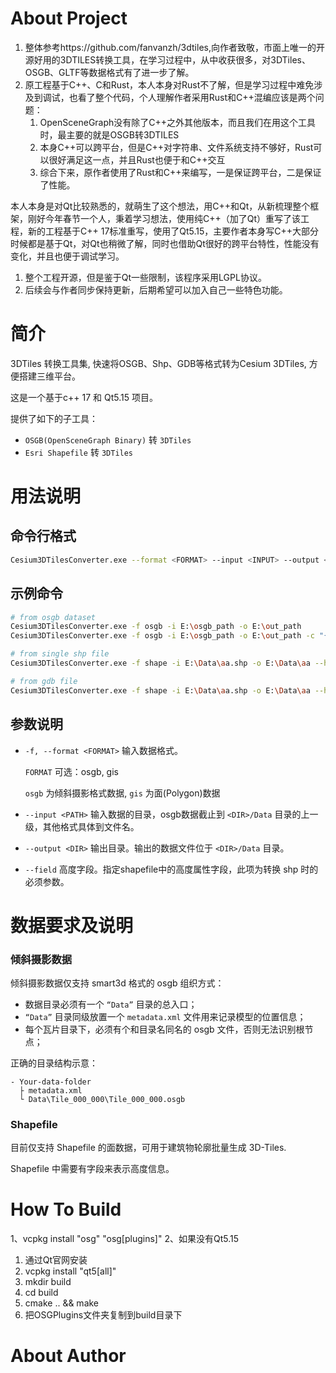 # About Project
1. 整体参考https://github.com/fanvanzh/3dtiles,向作者致敬，市面上唯一的开源好用的3DTILES转换工具，在学习过程中，从中收获很多，对3DTiles、OSGB、GLTF等数据格式有了进一步了解。
2. 原工程基于C++、C和Rust，本人本身对Rust不了解，但是学习过程中难免涉及到调试，也看了整个代码，个人理解作者采用Rust和C++混编应该是两个问题：
   1. OpenSceneGraph没有除了C++之外其他版本，而且我们在用这个工具时，最主要的就是OSGB转3DTILES
    1. 本身C++可以跨平台，但是C++对字符串、文件系统支持不够好，Rust可以很好满足这一点，并且Rust也便于和C++交互
    2. 综合下来，原作者使用了Rust和C++来编写，一是保证跨平台，二是保证了性能。
   
本人本身是对Qt比较熟悉的，就萌生了这个想法，用C++和Qt，从新梳理整个框架，刚好今年春节一个人，秉着学习想法，使用纯C++（加了Qt）重写了该工程，新的工程基于C++ 17标准重写，使用了Qt5.15，主要作者本身写C++大部分时候都是基于Qt，对Qt也稍微了解，同时也借助Qt很好的跨平台特性，性能没有变化，并且也便于调试学习。
1. 整个工程开源，但是鉴于Qt一些限制，该程序采用LGPL协议。
2. 后续会与作者同步保持更新，后期希望可以加入自己一些特色功能。

# 简介

3DTiles 转换工具集, 快速将OSGB、Shp、GDB等格式转为Cesium 3DTiles, 方便搭建三维平台。

这是一个基于c++ 17 和 Qt5.15 项目。

提供了如下的子工具：

- `OSGB(OpenSceneGraph Binary)` 转 `3DTiles`
- `Esri Shapefile` 转 `3DTiles`

# 用法说明

##  命令行格式

```sh
Cesium3DTilesConverter.exe --format <FORMAT> --input <INPUT> --output <OUTPUT> [OPTIONS] 
```

## 示例命令

```sh
# from osgb dataset
Cesium3DTilesConverter.exe -f osgb -i E:\osgb_path -o E:\out_path
Cesium3DTilesConverter.exe -f osgb -i E:\osgb_path -o E:\out_path -c "{\"offset\": 0}"

# from single shp file
Cesium3DTilesConverter.exe -f shape -i E:\Data\aa.shp -o E:\Data\aa --height height

# from gdb file
Cesium3DTilesConverter.exe -f shape -i E:\Data\aa.shp -o E:\Data\aa --height height
```

## 参数说明
- `-f, --format <FORMAT>` 输入数据格式。

  `FORMAT` 可选：osgb, gis

  `osgb` 为倾斜摄影格式数据, `gis` 为面(Polygon)数据

- `--input <PATH>` 输入数据的目录，osgb数据截止到 `<DIR>/Data` 目录的上一级，其他格式具体到文件名。

- `--output <DIR>` 输出目录。输出的数据文件位于 `<DIR>/Data` 目录。

- `--field` 高度字段。指定shapefile中的高度属性字段，此项为转换 shp 时的必须参数。



# 数据要求及说明

### 倾斜摄影数据

倾斜摄影数据仅支持 smart3d 格式的 osgb 组织方式：

- 数据目录必须有一个 `“Data”` 目录的总入口；
- `“Data”` 目录同级放置一个 `metadata.xml` 文件用来记录模型的位置信息；
- 每个瓦片目录下，必须有个和目录名同名的 osgb 文件，否则无法识别根节点；

正确的目录结构示意：

```
- Your-data-folder
  ├ metadata.xml
  └ Data\Tile_000_000\Tile_000_000.osgb
```

### Shapefile

目前仅支持 Shapefile 的面数据，可用于建筑物轮廓批量生成 3D-Tiles.

Shapefile 中需要有字段来表示高度信息。

# How To Build
1、vcpkg install "osg" "osg[plugins]"
2、如果没有Qt5.15
  1. 通过Qt官网安装
  2. vcpkg install "qt5[all]"
3. mkdir build
4. cd build 
5. cmake .. && make 
6. 把OSGPlugins文件夹复制到build目录下

# About Author
